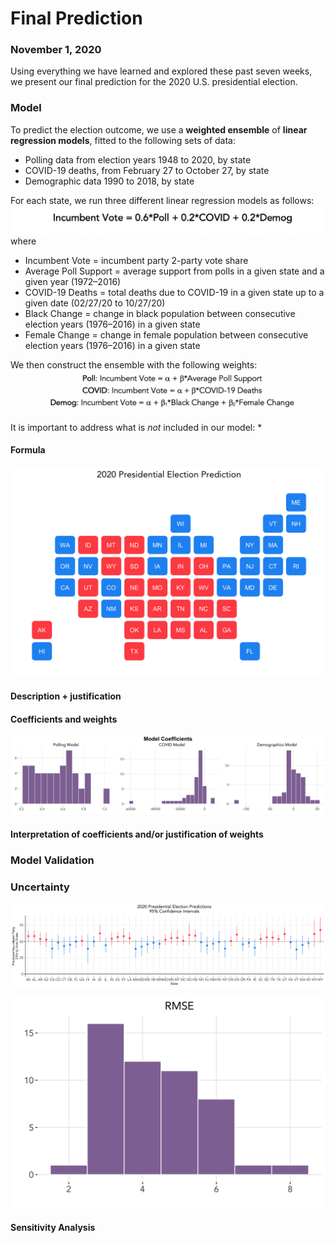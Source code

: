 # Final Prediction
### November 1, 2020

Using everything we have learned and explored these past seven weeks, we present our final prediction for the 2020 U.S. presidential election.

### Model

To predict the election outcome, we use a **weighted ensemble** of **linear regression models**, fitted to the following sets of data:
* Polling data from election years 1948 to 2020, by state
* COVID-19 deaths, from February 27 to October 27, by state
* Demographic data 1990 to 2018, by state

For each state, we run three different linear regression models as follows:
![Model Equations](../figures/model_eq.png)
where
* Incumbent Vote = incumbent party 2-party vote share
* Average Poll Support = average support from polls in a given state and a given year (1972–2016)
* COVID-19 Deaths = total deaths due to COVID-19 in a given state up to a given date (02/27/20 to 10/27/20)
* Black Change = change in black population between consecutive election years (1976–2016) in a given state
* Female Change = change in female population between consecutive election years (1976–2016) in a given state

We then construct the ensemble with the following weights:
![Model Equations](../figures/model_eqs.png)

It is important to address what is *not* included in our model:
*


#### Formula

![Final Prediction Map](../figures/final_pred_map.png)

#### Description + justification


#### Coefficients and weights

![Final Prediction Model Coefficients](../figures/final_pred_coef.png)


#### Interpretation of coefficients and/or justification of weights


### Model Validation


### Uncertainty

![Final Prediction Intervals](../figures/final_pred_state.png)

![Final Prediction RMSE](../figures/final_pred_rmse.png)


#### Sensitivity Analysis

